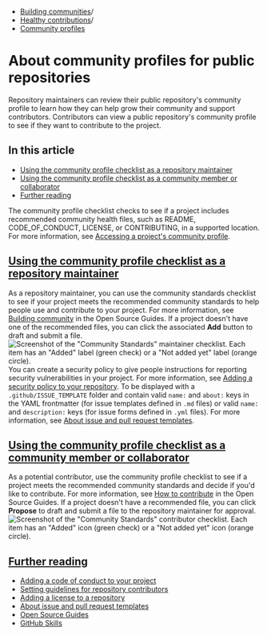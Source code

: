   * [Building communities](https://docs.github.com/en/communities "Building communities")/
  * [Healthy contributions](https://docs.github.com/en/communities/setting-up-your-project-for-healthy-contributions "Healthy contributions")/
  * [Community profiles](https://docs.github.com/en/communities/setting-up-your-project-for-healthy-contributions/about-community-profiles-for-public-repositories "Community profiles")


# About community profiles for public repositories
Repository maintainers can review their public repository's community profile to learn how they can help grow their community and support contributors. Contributors can view a public repository's community profile to see if they want to contribute to the project.
## In this article
  * [Using the community profile checklist as a repository maintainer](https://docs.github.com/en/communities/setting-up-your-project-for-healthy-contributions/about-community-profiles-for-public-repositories#using-the-community-profile-checklist-as-a-repository-maintainer)
  * [Using the community profile checklist as a community member or collaborator](https://docs.github.com/en/communities/setting-up-your-project-for-healthy-contributions/about-community-profiles-for-public-repositories#using-the-community-profile-checklist-as-a-community-member-or-collaborator)
  * [Further reading](https://docs.github.com/en/communities/setting-up-your-project-for-healthy-contributions/about-community-profiles-for-public-repositories#further-reading)


The community profile checklist checks to see if a project includes recommended community health files, such as README, CODE_OF_CONDUCT, LICENSE, or CONTRIBUTING, in a supported location. For more information, see [Accessing a project's community profile](https://docs.github.com/en/communities/setting-up-your-project-for-healthy-contributions/accessing-a-projects-community-profile).
## [Using the community profile checklist as a repository maintainer](https://docs.github.com/en/communities/setting-up-your-project-for-healthy-contributions/about-community-profiles-for-public-repositories#using-the-community-profile-checklist-as-a-repository-maintainer)
As a repository maintainer, you can use the community standards checklist to see if your project meets the recommended community standards to help people use and contribute to your project. For more information, see [Building community](https://opensource.guide/building-community/) in the Open Source Guides.
If a project doesn't have one of the recommended files, you can click the associated **Add** button to draft and submit a file.
![Screenshot of the "Community Standards" maintainer checklist. Each item has an "Added" label \(green check\) or a "Not added yet" label \(orange circle\).](https://docs.github.com/assets/cb-29360/images/help/repository/add-button-community-profile.png)
You can create a security policy to give people instructions for reporting security vulnerabilities in your project. For more information, see [Adding a security policy to your repository](https://docs.github.com/en/code-security/getting-started/adding-a-security-policy-to-your-repository).
To be displayed with a `.github/ISSUE_TEMPLATE` folder and contain valid `name:` and `about:` keys in the YAML frontmatter (for issue templates defined in `.md` files) or valid `name:` and `description:` keys (for issue forms defined in `.yml` files). For more information, see [About issue and pull request templates](https://docs.github.com/en/communities/using-templates-to-encourage-useful-issues-and-pull-requests/about-issue-and-pull-request-templates).
## [Using the community profile checklist as a community member or collaborator](https://docs.github.com/en/communities/setting-up-your-project-for-healthy-contributions/about-community-profiles-for-public-repositories#using-the-community-profile-checklist-as-a-community-member-or-collaborator)
As a potential contributor, use the community profile checklist to see if a project meets the recommended community standards and decide if you'd like to contribute. For more information, see [How to contribute](https://opensource.guide/how-to-contribute/#anatomy-of-an-open-source-project) in the Open Source Guides.
If a project doesn't have a recommended file, you can click **Propose** to draft and submit a file to the repository maintainer for approval.
![Screenshot of the "Community Standards" contributor checklist. Each item has an "Added" icon \(green check\) or a "Not added yet" icon \(orange circle\).](https://docs.github.com/assets/cb-24242/images/help/repository/propose-button-community-profile.png)
## [Further reading](https://docs.github.com/en/communities/setting-up-your-project-for-healthy-contributions/about-community-profiles-for-public-repositories#further-reading)
  * [Adding a code of conduct to your project](https://docs.github.com/en/communities/setting-up-your-project-for-healthy-contributions/adding-a-code-of-conduct-to-your-project)
  * [Setting guidelines for repository contributors](https://docs.github.com/en/communities/setting-up-your-project-for-healthy-contributions/setting-guidelines-for-repository-contributors)
  * [Adding a license to a repository](https://docs.github.com/en/communities/setting-up-your-project-for-healthy-contributions/adding-a-license-to-a-repository)
  * [About issue and pull request templates](https://docs.github.com/en/communities/using-templates-to-encourage-useful-issues-and-pull-requests/about-issue-and-pull-request-templates)
  * [Open Source Guides](https://opensource.guide/)
  * [GitHub Skills](https://skills.github.com/)


